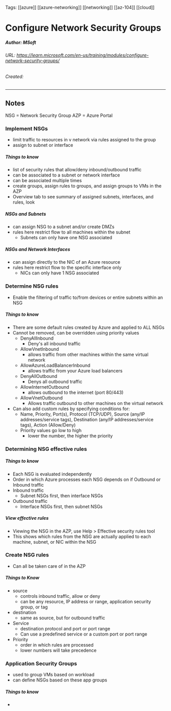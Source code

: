 Tags: [[azure]] [[azure-networking]] [[networking]] [[az-104]] [[cloud]]

# Configure Network Security Groups
##### Author: MSoft
###### URL: https://learn.microsoft.com/en-us/training/modules/configure-network-security-groups/
###### Created:
-------------------------------------------------------------------
## Notes
NSG = Network Security Group
AZP = Azure Portal
### Implement NSGs
- limit traffic to resources in v network via rules assigned to the group
- assign to subnet or interface
##### Things to know
- list of security rules that allow/deny inbound/outbound traffic
- can be associated to a subnet or network interface
- can be associated multiple times
- create groups, assign rules to groups, and assign groups to VMs in the AZP
- Overview tab to see summary of assigned subnets, interfaces, and rules, look
##### NSGs and Subnets
- can assign NSG to a subnet and/or create DMZs
- rules here restrict flow to all machines within the subnet
	- Subnets can only have one NSG associated
##### NSGs and Network Interfaces
- can assign directly to the NIC of an Azure resource
- rules here restrict flow to the specific interface only
	- NICs can only have 1 NSG associated

### Determine NSG rules
- Enable the filtering of traffic to/from devices or entire subnets within an NSG
##### Things to know
- There are some default rules created by Azure and applied to ALL NSGs 
- Cannot be removed, can be overridden using priority values
	- DenyAllInbound
		- Deny's all inbound traffic
	- AllowVnetInbound
		- allows traffic from other machines within the same virtual network
	- AllowAzureLoadBalancerInbound
		- allows traffic from your Azure load balancers
	- DenyAllOutbound
		- Denys all outbound traffic
	- AllowInternetOutbound
		- allows outbound to the internet (port 80/443)
	- AllowVnetOutbound
		- Allows traffic outbound to other machines on the virtual network
- Can also add custom rules by specifying conditions for:
	- Name, Priority, Port(s), Protocol (TCP/UDP), Source (any/IP addresses/service tags), Destination (any/IP addresses/service tags), Action (Allow/Deny)
	- Priority values go low to high
		- lower the number, the higher the priority

### Determining NSG effective rules
##### Things to know
- Each NSG is evaluated independently
- Order in which Azure processes each NSG depends on if Outbound or Inbound traffic
- Inbound traffic
	- Subnet NSGs first, then interface NSGs
- Outbound traffic
	- Interface NSGs first, then subnet NSGs
##### View effective rules
- Viewing the NSG in the AZP, use Help > Effective security rules tool
- This shows which rules from the NSG are actually applied to each machine, subnet, or NIC within the NSG

### Create NSG rules
- Can all be taken care of in the AZP
##### Things to Know 
- source
	- controls inbound traffic, allow or deny
	- can be any resource, IP address or range, application security group, or tag
- destination
	- same as source, but for outbound traffic
- Service
	- destination protocol and port or port range
	- Can use a predefined service or a custom port or port range
- Priority
	- order in which rules are processed
	- lower numbers will take precedence
	
### Application Security Groups
- used to group VMs based on workload
- can define NSGs based on these app groups
##### Things to know
- 